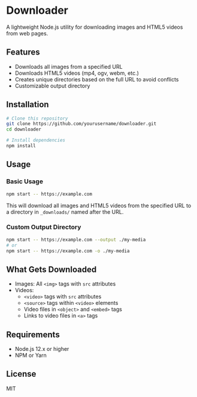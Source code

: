 # Downloader

A lightweight Node.js utility for downloading images and HTML5 videos from web pages.

## Features

- Downloads all images from a specified URL
- Downloads HTML5 videos (mp4, ogv, webm, etc.)
- Creates unique directories based on the full URL to avoid conflicts
- Customizable output directory

## Installation

```bash
# Clone this repository
git clone https://github.com/yourusername/downloader.git
cd downloader

# Install dependencies
npm install
```

## Usage

### Basic Usage

```bash
npm start -- https://example.com
```

This will download all images and HTML5 videos from the specified URL to a directory in `_downloads/` named after the URL.

### Custom Output Directory

```bash
npm start -- https://example.com --output ./my-media
# or
npm start -- https://example.com -o ./my-media
```

## What Gets Downloaded

- Images: All `<img>` tags with `src` attributes
- Videos:
  - `<video>` tags with `src` attributes
  - `<source>` tags within `<video>` elements
  - Video files in `<object>` and `<embed>` tags
  - Links to video files in `<a>` tags

## Requirements

- Node.js 12.x or higher
- NPM or Yarn

## License

MIT
